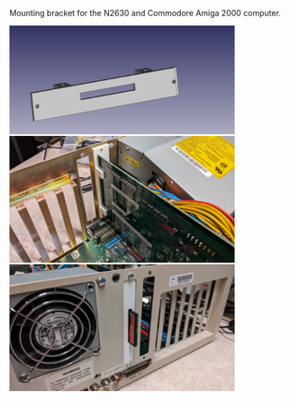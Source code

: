 Mounting bracket for the N2630 and Commodore Amiga 2000 computer.

<img src="/Images/N2630-A2000-Bracket.jpg" width=400>
<img src="/Images/A2000-Bracket-1.jpg" width=400>
<img src="/Images/A2000-Bracket-2.jpg" width=400>

